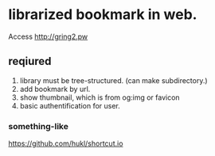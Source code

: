 # librarized bookmark in web.

Access http://gring2.pw

## reqiured
1. library must be tree-structured. (can make subdirectory.)
2. add bookmark by url.
3. show thumbnail, which is from og:img or favicon
4. basic authentification for user.

### something-like 
https://github.com/hukl/shortcut.io

